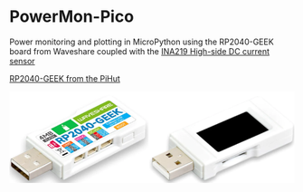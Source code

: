 # PowerMon-Pico
Power monitoring and plotting in MicroPython using the RP2040-GEEK board from Waveshare coupled with the [INA219 High-side DC current sensor](https://www.adafruit.com/product/904)

[RP2040-GEEK from the PiHut](https://thepihut.com/products/rp2040-geek-development-board?variant=42632478589123&currency=GBP&utm_medium=product_sync&utm_source=google&utm_content=sag_organic&utm_campaign=sag_organic&gad_source=1&gclid=CjwKCAiA3JCvBhA8EiwA4kujZp0d8ZPfaRx-Bru_PCVWu0qS4ZJszkPvd9UPkbfjliqnwS5S1JgRlxoC--wQAvD_BwE)

![Image of RP2040-GEEK](pictures/RP2040-GEEK.png)
